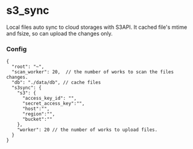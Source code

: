 # s3_sync
Local files auto sync to cloud storages with S3API. 
It cached file's mtime and fsize, so can upload the changes only.

### Config 

```
{
  "root": "~",
  "scan_worker": 20,  // the number of works to scan the files changes.
  "db": "./data/db", // cache files
  "s3sync": {
    "s3": {
      "access_key_id": "",
      "secret_access_key":"",
      "host":"",
      "region":"",
      "bucket":""
    },
    "worker": 20 // the number of works to upload files.
  }
}

```


